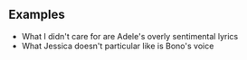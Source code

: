 ## Examples

* What I didn't care for are Adele's overly sentimental lyrics
* What Jessica doesn't particular like is Bono's voice

<!--stackedit_data:
eyJoaXN0b3J5IjpbNzAyNDk4NDg2LDE4MzM4MzExOTZdfQ==
-->